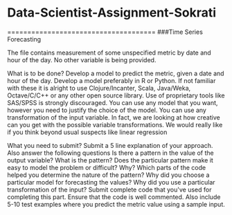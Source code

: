 # Data-Scientist-Assignment-Sokrati
=====================================
###Time Series Forecasting

The file contains measurement of some unspecified metric by date and hour of the day. No other variable is being provided.

What is to be done?
Develop a model to predict the metric, given a date and hour of the day.
Develop a model preferably in R or Python.
If not familiar with these it is alright to use Clojure/Incanter, Scala, Java/Weka, Octave/C/C++ or any other open source library.
Use of proprietary tools like SAS/SPSS is strongly discouraged.
You can use any model that you want, however you need to justify the choice of the model.
You can use any transformation of the input variable. In fact, we are looking at how creative can you get with the possible variable transformations.
We would really like if you think beyond usual suspects like linear regression

What you need to submit?
Submit a 5 line explanation of your approach. Also answer the following questions
Is there a pattern in the value of the output variable? What is the pattern?
Does the particular pattern make it easy to model the problem or difficult? Why?
Which parts of the code helped you determine the nature of the pattern?
Why did you choose a particular model for forecasting the values?
Why did you use a particular transformation of the input?
Submit complete code that you've used for completing this part. Ensure that the code is well commented.
Also include 5-10 test examples where you predict the metric value using a sample input.





